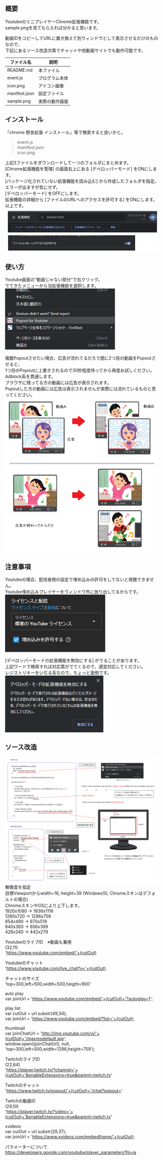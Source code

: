 ## 概要
YoutubeのミニプレイヤーChrome拡張機能です。  
sample.pngを見てもらえれば分かると思います。  

動画IDをコピーしてURLに置き換えて別ウィンドウとして表示させるだけのものなので、  
下記にあるソース改造次第でチャットや他動画サイトでも動作可能です。  

| ファイル名 | 説明 |
| ---- | ---- |
| README.md | 本ファイル |
| event.js | プログラム本体 |
| icon.png | アイコン画像 |
| manifest.json | 設定ファイル |
| sample.png | 実際の動作画面 |

## インストール
「chrome 野良拡張 インストール」等で検索すると良いかと。  

> event.js  
> manifest.json  
> icon.png  

上記3ファイルをダウンロードして一つのフォルダにまとめます。  
[Chrome拡張機能を管理] の画面右上にある [デベロッパーモード] をONにします。  
[パッケージ化されていない拡張機能を読み込む] から作成したフォルダを指定。  
エラーが出ますが気にせず。  
[デベロッパーモード] をOFFにします。  
拡張機能の詳細から [ファイルのURLへのアクセスを許可する] をONにします。  
以上です。  
![alt](pic/note5.png)

## 使い方
Youtube画面の"動画じゃない部分"で右クリック。  
でてきたメニューから当拡張機能を選択します。  
![alt](pic/note4.png)

複数Popoutさせたい場合、広告が流れてるだろう間に2つ目の動画をPopoutさせると、  
1つ目のPopoutに上書きされるので30秒程度待ってから再度お試しください。  
Adblock系を貫通します。  
ブラウザに残ってる方の動画には広告が表示されます。  
Popoutした方の動画には広告は表示されませんが実際には流れているものと思ってください。  
![alt](pic/note1.png)

## 注意事項
Youtubeの場合、配信者側の設定で埋め込みの許可をしてないと視聴できません。  
Youtube埋め込みプレイヤーをウィンドウ外に放り出してるからです。  
![alt](pic/note2.png)  

[デベロッパーモードの拡張機能を無効にする] がでることがあります。  
上記ワードで検索すれば対応策がでてくるので、適宜対応してください。  
レジストリキーをいぢる系なので、ちょっと面倒です。  
![alt](pic/note3.png)

## ソース改造
![alt](pic/note6.png)  
解像度を指定  
目標Viewportからwidth+16, height+39 (Windows10, Chromeスキンはデフォルトの場合)  
ChromeスキンやOSにより上下します。  
1920x1080 -> 1936x1119  
1280x720 -> 1296x759  
854x480 -> 870x519  
640x360 -> 656x399  
426x240 -> 442x279  

YoutubeのライブID　※動画も兼用  
(32,11)  
'https://www.youtube.com/embed/'+(cutOut)  

Youtubeのチャット  
'https://www.youtube.com/live_chat?v='+(cutOut)  

チャットのサイズ  
'top=300,left=500,width=500,height=900'  

auto play  
      var joinUrl = 'https://www.youtube.com/embed/'+(cutOut)+'?autoplay=1';  

play list  
      var cutOut = url.substr(49,34);  
      var joinUrl = 'https://www.youtube.com/embed/?list='+(cutOut);  

thumbnail  
      var joinChatUrl = 'http://img.youtube.com/vi/'+(cutOut)+'/maxresdefault.jpg';  
      window.open((joinChatUrl), null, 'top=300,left=500,width=1296,height=759');  

TwitchのライブID  
(22,64)  
'https://player.twitch.tv/?channel='+(cutOut)+'&enableExtensions=true&parent=twitch.tv'  

Twitchのチャット  
'https://www.twitch.tv/popout/'+(cutOut)+'/chat?popout='  

Twitchの動画ID  
(29,10)  
'https://player.twitch.tv/?video='+(cutOut)+'&enableExtensions=true&parent=twitch.tv'  

xvideos  
      var cutOut = url.substr(29,37);  
      var joinUrl = 'https://www.xvideos.com/embedframe/'+(cutOut);  

パラメーターについて  
https://developers.google.com/youtube/player_parameters?hl=ja

